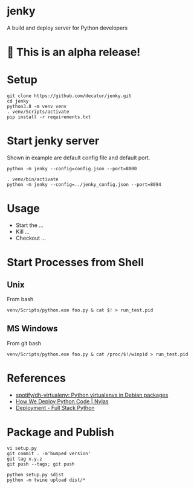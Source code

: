 # jenky
A build and deploy server for Python developers

# 🚧 This is an alpha release!

# Setup

````shell script
git clone https://github.com/decatur/jenky.git
cd jenky
python3.8 -m venv venv
. venv/Scripts/activate
pip install -r requirements.txt
````

# Start jenky server

Shown in example are default config file and default port.

````shell script
python -m jenky --config=config.json --port=8000
````

````
. venv/bin/activate
python -m jenky --config=../jenky_config.json --port=8094
````

# Usage

* Start the ...
* Kill ...
* Checkout ...

# Start Processes from Shell

## Unix

From bash
````shell script
venv/Scripts/python.exe foo.py & cat $! > run_test.pid
````

## MS Windows

From git bash
````shell script
venv/Scripts/python.exe foo.py & cat /proc/$!/winpid > run_test.pid
````

# References
* [spotify/dh-virtualenv: Python virtualenvs in Debian packages](https://github.com/spotify/dh-virtualenv)
* [How We Deploy Python Code | Nylas](https://www.nylas.com/blog/packaging-deploying-python/)
* [Deployment - Full Stack Python](https://www.fullstackpython.com/deployment.html)


# Package and Publish

````shell script
vi setup.py
git commit . -m'bumped version'
git tag x.y.z
git push --tags; git push

python setup.py sdist
python -m twine upload dist/*
````